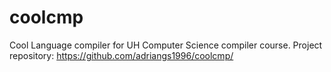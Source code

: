 # coolcmp
Cool Language compiler for UH Computer Science compiler course.
Project repository: https://github.com/adriangs1996/coolcmp/
